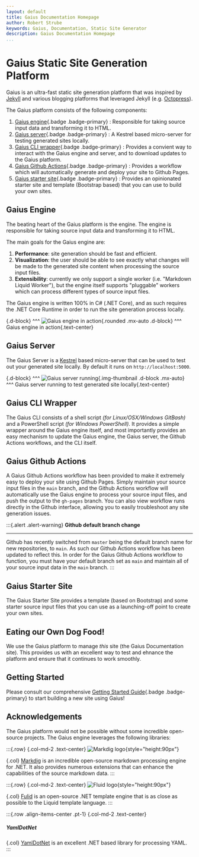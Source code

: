 ```yaml
---
layout: default
title: Gaius Documentation Homepage
author: Robert Strube
keywords: Gaius, Documentation, Static Site Generator
description: Gaius Documentation Homepage
...
```


# Gaius Static Site Generation Platform

Gaius is an ultra-fast static site generation platform that was inspired by [Jekyll](https://jekyllrb.com/) and various blogging platforms that leveraged Jekyll (e.g. [Octopress](http://octopress.org/)).

The Gaius platform consists of the following components:

1. [Gaius engine](https://github.com/gaius-dev/gaius-engine/tree/main/src){.badge .badge-primary} : Responsible for taking source input data and transforming it to HTML.
1. [Gaius server](https://github.com/gaius-dev/gaius-engine/tree/main/src/GaiusServer){.badge .badge-primary} : A Kestrel based micro-server for testing generated sites locally.
1. [Gaius CLI wrapper](https://github.com/gaius-dev/gaius-engine/tree/main/cli){.badge .badge-primary} : Provides a convient way to interact with the Gaius engine and server, and to download updates to the Gaius platform.
1. [Gaius Github Actions](https://github.com/gaius-dev/gaius-engine/tree/main/github-actions){.badge .badge-primary} : Provides a workflow which will automatically generate and deploy your site to Github Pages.
1. [Gaius starter site](https://github.com/gaius-dev/gaius-starter){.badge .badge-primary} : Provides an opinionated starter site and template (Bootstrap based) that you can use to build your own sites.

## Gaius Engine

The beating heart of the Gaius platform is the engine.  The engine is responsible for taking source input data and transforming it to HTML.

The main goals for the Gaius engine are:

1. **Performance**: site generation should be fast and efficient.
1. **Visualization**: the user should be able to see exactly what changes will be made to the generated site content when processing the source input files.
1. **Extensibility**: currently we only support a single worker (i.e. "Markdown Liquid Worker"), but the engine itself supports "pluggable" workers which can process different types of source input files.

The Gaius engine is written 100% in C# (.NET Core), and as such requires the .NET Core Runtime in order to run the site generation process locally.

{.d-block}
^^^
![Gaius engine in action]({{root}}/images/engine.png){.rounded .mx-auto .d-block}
^^^ Gaius engine in action{.text-center}

## Gaius Server

The Gaius Server is a [Kestrel](https://docs.microsoft.com/en-us/aspnet/core/fundamentals/servers/kestrel) based micro-server that can be used to test out your generated site locally.  By default it runs on `http://localhost:5000`.

{.d-block}
^^^
![Gaius server running]({{root}}/images/gaius-server.png){.img-thumbnail .d-block .mx-auto}
^^^ Gaius server running to test generated site locally{.text-center}

## Gaius CLI Wrapper

The Gaius CLI consists of a shell script *(for Linux/OSX/Windows GitBash)* and a PowerShell script *(for Windows PowerShell)*.  It provides a simple wrapper around the Gaius engine itself, and most importantly provides an easy mechanism to update the Gaius engine, the Gaius server, the Github Actions workflows, and the CLI itself.

## Gaius Github Actions

A Gaius Github Actions workflow has been provided to make it extremely easy to deploy your site using Github Pages.  Simply maintain your source input files in the `main` branch, and the Github Actions workflow will automatically use the Gaius engine to process your source input files, and push the output to the `gh-pages` branch.  You can also view workflow runs directly in the Github interface, allowing you to easily troubleshoot any site generation issues.

:::{.alert .alert-warning}
**Github default branch change**
___
Github has recently switched from `master` being the default branch name for new repositories, to `main`.  As such our Github Actions workflow has been updated to reflect this.  In order for the Gaius Github Actions workflow to function, you must have your default branch set as `main` and maintain all of your source input data in the `main` branch.
:::

## Gaius Starter Site

The Gaius Starter Site provides a template (based on Bootstrap) and some starter source input files that you can use as a launching-off point to create your own sites.

## Eating our Own Dog Food!

We use the Gaius platform to manage *this* site (the Gaius Documentation site).  This provides us with an excellent way to test and ehnance the platform and ensure that it continues to work smoothly.

## Getting Started

Please consult our comprehensive [Getting Started Guide]({{root}}/guides/getting-started.html){.badge .badge-primary} to start building a new site using Gaius!

## Acknowledgements

The Gaius platform would not be possible without some incredible open-source projects.  The Gaius engine leverages the following libraries:

:::{.row}
{.col-md-2 .text-center}
![Markdig logo]({{root}}/images/markdig-logo.png){style="height:90px"}

{.col}
[Markdig](https://github.com/lunet-io/markdig/) is an incredible open-source markdown processing engine for .NET.  It also provides numerous extensions that can enhance the capabilities of the source markdown data.
:::

:::{.row}
{.col-md-2 .text-center}
![Fluid logo]({{root}}/images/fluid-logo.png){style="height:90px"}

{.col}
[Fulid](https://github.com/sebastienros/fluid) is an open-source .NET template engine that is as close as possible to the Liquid template language.
:::

:::{.row .align-items-center .pt-1} 
{.col-md-2 .text-center}
##### YamlDotNet

{.col}
[YamlDotNet](https://github.com/aaubry/YamlDotNet) is an excellent .NET based library for processing YAML.
:::
